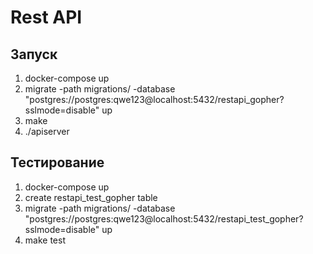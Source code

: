 # Rest API
## Запуск

1. docker-compose up
3. migrate -path migrations/ -database "postgres://postgres:qwe123@localhost:5432/restapi_gopher?sslmode=disable" up
4. make
5. ./apiserver

## Тестирование
1. docker-compose up
2. create restapi_test_gopher table
3. migrate -path migrations/ -database "postgres://postgres:qwe123@localhost:5432/restapi_test_gopher?sslmode=disable" up
4. make test